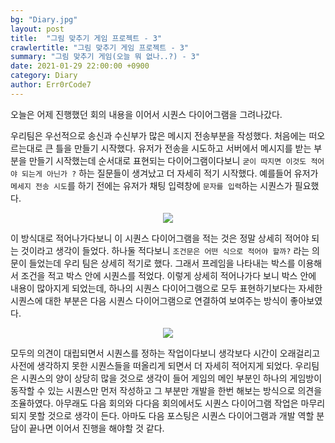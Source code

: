 ```yaml
---
bg: "Diary.jpg"
layout: post
title:  "그림 맞추기 게임 프로젝트 - 3"
crawlertitle: "그림 맞추기 게임 프로젝트 - 3"
summary: "그림 맞추기 게임(오늘 뭐 없나..?) - 3"
date: 2021-01-29 22:00:00 +0900
category: Diary
author: Err0rCode7
---
```


오늘은 어제 진행했던 회의 내용을 이어서 시퀀스 다이어그램을 그려나갔다.

우리팀은 우선적으로 송신과 수신부가 많은 메시지 전송부분을 작성했다. 처음에는 떠오르는대로 큰 틀을 만들기 시작했다. 유저가 전송을 시도하고 서버에서 메시지를 받는 부분을 만들기 시작했는데 순서대로 표현되는 다이어그램이다보니 `굳이 따지면 이것도 적어야 되는게 아닌가 ?` 하는 질문들이 생겨났고 더 자세히 적기 시작했다. 예를들어 유저가 `메세지 전송 시도`를 하기 전에는 유저가 채팅 입력창에 `문자를 입력`하는 시퀀스가 필요했다.
<p align="center">
<img src="https://user-images.githubusercontent.com/48249549/106276552-18b5d000-627b-11eb-8451-d230a4a7202f.png">
</p>

이 방식대로 적어나가다보니 이 시퀀스 다이어그램을 적는 것은 정말 상세히 적어야 되는 것이라고 생각이 들었다. 하나둘 적다보니 `조건문은 어떤 식으로 적어야 할까?` 라는 의문이 들었는데 우리 팀은 상세히 적기로 했다. 그래서 프레임을 나타내는 박스를 이용해서 조건을 적고 박스 안에 시퀀스를 적었다. 이렇게 상세히 적어나가다 보니 박스 안에 내용이 많아지게 되었는데, 하나의 시퀀스 다이어그램으로 모두 표현하기보다는 자세한 시퀀스에 대한 부분은 다음 시퀀스 다이어그램으로 연결하여 보여주는 방식이 좋아보였다.
<p align="center">
<img src="https://user-images.githubusercontent.com/48249549/106276536-12bfef00-627b-11eb-8424-4bcdf5886142.png">
</p>
모두의 의견이 대립되면서 시퀀스를 정하는 작업이다보니 생각보다 시간이 오래걸리고 사전에 생각하지 못한 시퀀스들을 떠올리게 되면서 더 자세히 적어지게 되었다. 우리팀은 시퀀스의 양이 상당히 많을 것으로 생각이 들어 게임의 메인 부분인 하나의 게임방이 동작할 수 있는 시퀀스만 먼저 작성하고 그 부분만 개발을 한번 해보는 방식으로 의견을 조율하였다. 아무래도 다음 회의와 다다음 회의에서도 시퀀스 다이어그램 작업은 마무리 되지 못할 것으로 생각이 든다. 아마도 다음 포스팅은 시퀀스 다이어그램과 개발 역할 분담이 끝나면 이어서 진행을 해야할 것 같다.